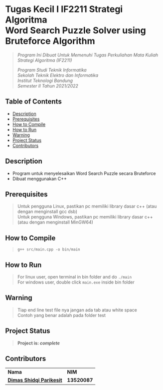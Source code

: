 # Tugas Kecil I IF2211 Strategi Algoritma <br/> Word Search Puzzle Solver using Bruteforce Algorithm
> _Program Ini Dibuat Untuk Memenuhi Tugas Perkuliahan Mata Kuliah Strategi Algoritma (IF2211)_ <br/>
>
> _Program Studi Teknik Informatika <br/>
> Sekolah Teknik Elektro dan Informatika <br/>
> Institut Teknologi Bandung <br/>
> Semester II Tahun 2021/2022 <br/>_


## Table of Contents
* [Description](#description)
* [Prerequisites](#prerequisites)
* [How to Compile](#how-to-compile)
* [How to Run](#how-to-run)
* [Warning](#warning)
* [Project Status](#project-status)
* [Contributors](#contributors)

## Description
- Program untuk menyelesaikan Word Search Puzzle secara Bruteforce
- Dibuat menggunakan C++

## Prerequisites
> Untuk pengguna Linux, pastikan pc memiliki library dasar c++ (atau dengan menginstall gcc dsb)  
> Untuk pengguna Windows, pastikan pc memiliki library dasar c++ (atau dengan menginstall MinGW64) 

## How to Compile
> `g++ src/main.cpp -o bin/main`

## How to Run
> For linux user, open terminal in bin folder and do `./main`  
> For windows user, double click `main.exe` inside bin folder

## Warning
> Tiap end line test file nya jangan ada tab atau white space  
> Contoh yang benar adalah pada folder test

## Project Status
> **Project is: _complete_**
## Contributors
<table>
    <tr>
      <td><b>Nama</b></td>
      <td><b>NIM</b></td>
    </tr>
    <tr>
      <td><a href="https://github.com/dParikesit"><b>Dimas Shidqi Parikesit</b></a></td>
      <td><b>13520087</b></td>
    </tr>
</table>
